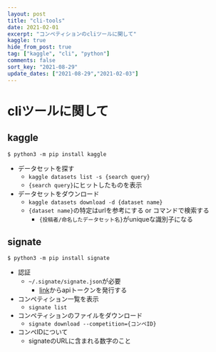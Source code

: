 ```yaml
---
layout: post
title: "cli-tools"
date: 2021-02-01
excerpt: "コンペティションのcliツールに関して"
kaggle: true
hide_from_post: true
tag: ["kaggle", "cli", "python"]
comments: false
sort_key: "2021-08-29"
update_dates: ["2021-08-29","2021-02-03"]
---
```


# cliツールに関して

## kaggle

```console
$ python3 -m pip install kaggle
```

 - データセットを探す
   - `kaggle datasets list -s {search query}`
   - `{search query}`にヒットしたものを表示
 - データセットをダウンロード
   - `kaggle datasets download -d {dataset name}`
   - `{dataset name}`の特定はurlを参考にする or コマンドで検索する
     - `{投稿者/命名したデータセット名}`がuniqueな識別子になる

## signate

```console
$ python3 -m pip install signate
```

 - 認証
   - `~/.signate/signate.json`が必要  
     - [link](https://signate.jp/account_settings#)からapiトークンを発行する  
 - コンペティション一覧を表示
   - `signate list`
 - コンペティションのファイルをダウンロード
   - `signate download --competition={コンペID}`
 - コンペIDについて
   - signateのURLに含まれる数字のこと
